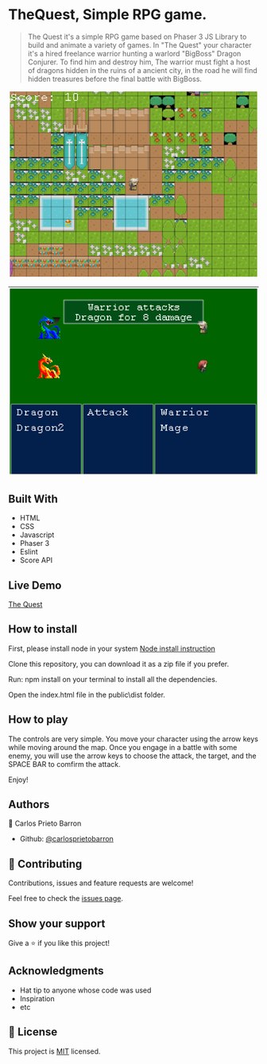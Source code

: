 # TheQuest, Simple RPG game.

> The Quest it's a simple RPG game based on Phaser 3 JS Library to build and animate a variety of games.  In "The Quest" your character it's a hired freelance warrior hunting a warlord "BigBoss" Dragon Conjurer. To find him and destroy him, The warrior must fight a host of dragons hidden in the ruins of a ancient city, in the road he will find hidden treasures before the final battle with BigBoss.

![screenshot](./screenshot.png)

![screenshot](./screenshot2.png)

## Built With

- HTML
- CSS
- Javascript
- Phaser 3
- Eslint
- Score API

## Live Demo

[The Quest](https://elastic-hopper-db127b.netlify.app/)

## How to install

First, please install node in your system [Node install instruction](https://nodejs.org/en/download/package-manager/)

Clone this repository, you can download it as a zip file if you prefer.

Run:  npm install on your terminal to install all the dependencies.

Open the index.html file in the public\dist folder.

## How to play

The controls are very simple. You move your character using the arrow keys while moving around the map. Once you engage in a battle with some enemy, you will use the arrow keys to choose the attack, the target, and the SPACE BAR to comfirm the attack.

Enjoy!

## Authors

👤 Carlos Prieto Barron

- Github: [@carlosprietobarron](https://github.com/carlosprietobarron)

## 🤝 Contributing

Contributions, issues and feature requests are welcome!

Feel free to check the [issues page](issues/).

## Show your support

Give a ⭐️ if you like this project!

## Acknowledgments

- Hat tip to anyone whose code was used
- Inspiration
- etc

## 📝 License

This project is [MIT](lic.url) licensed.

